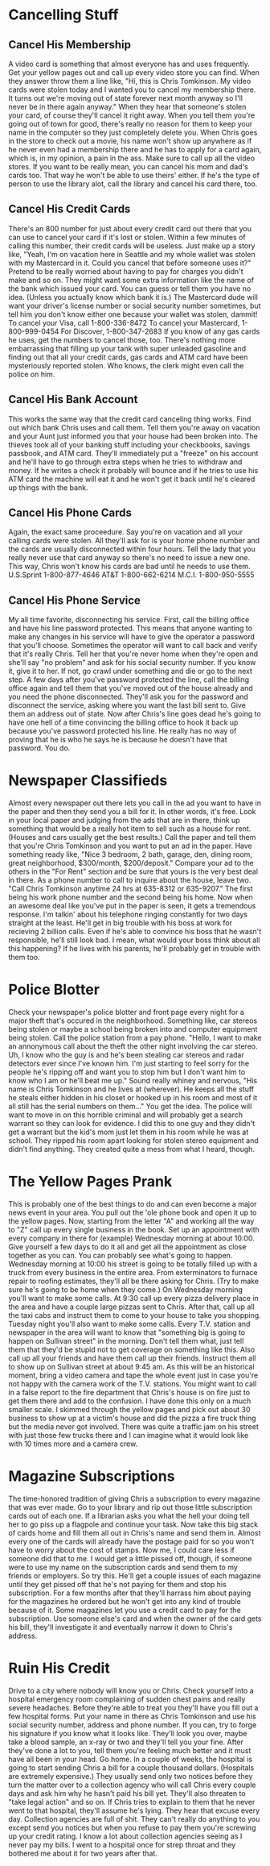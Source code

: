 
# Cancelling Stuff  #


## Cancel His Membership  ##

A video card is something that almost everyone has and uses frequently. Get your yellow pages out and call up every video store you can find. When they answer throw them a line like, "Hi, this is Chris Tomkinson. My video cards were stolen today and I wanted you to cancel my membership there. It turns out we're moving out of state forever next month anyway so I'll never be in there again anyway."
When they hear that someone's stolen your card, of course they'll cancel it right away. When you tell them you're going out of town for good, there's really no reason for them to keep your name in the computer so they just completely delete you. When Chris goes in the store to check out a movie, his name won't show up anywhere as if he never even had a membership there and he has to apply for a card again, which is, in my opinion, a pain in the ass.
Make sure to call up all the video stores. If you want to be really mean, you can cancel his mom and dad's cards too. That way he won't be able to use theirs' either. If he's the type of person to use the library alot, call the library and cancel his card there, too.

## Cancel His Credit Cards  ##

There's an 800 number for just about every credit card out there that you can use to cancel your card if it's lost or stolen. Within a few minutes of calling this number, their credit cards will be useless. Just make up a story like, "Yeah, I'm on vacation here in Seattle and my whole wallet was stolen with my Mastercard in it. Could you cancel that before someone uses it?" Pretend to be really worried about having to pay for charges you didn't make and so on.
They might want some extra information like the name of the bank which issued your card. You can guess or tell them you have no idea. (Unless you actually know which bank it is.) The Mastercard dude will want your driver's license number or social security number sometimes, but tell him you don't know either one because your wallet was stolen, dammit!
       To cancel your Visa, call 1-800-336-8472 
       To cancel your Mastercard, 1-800-999-0454 
       For Discover, 1-800-347-2683 If you know of any gas cards he uses, get the numbers to cancel those, too. There's nothing more embarrassing that filling up your tank with super unleaded gasoline and finding out that all your credit cards, gas cards and ATM card have been mysteriously reported stolen. Who knows, the clerk might even call the police on him. 

## Cancel His Bank Account  ##

This works the same way that the credit card canceling thing works. Find out which bank Chris uses and call them. Tell them you're away on vacation and your Aunt just informed you that your house had been broken into. The thieves took all of your banking stuff including your checkbooks, savings passbook, and ATM card.
They'll immediately put a "freeze" on his account and he'll have to go through extra steps when he tries to withdraw and money. If he writes a check it probably will bounce and if he tries to use his ATM card the machine will eat it and he won't get it back until he's cleared up things with the bank.

## Cancel His Phone Cards  ##

Again, the exact same proceedure. Say you're on vacation and all your calling cards were stolen. All they'll ask for is your home phone number and the cards are usually disconnected within four hours. Tell the lady that you really never use that card anyway so there's no need to issue a new one. This way, Chris won't know his cards are bad until he needs to use them.
       U.S.Sprint 1-800-877-4646 
       AT&T 1-800-662-6214 
       M.C.I. 1-800-950-5555

## Cancel His Phone Service  ##

My all time favorite, disconnecting his service. First, call the billing office and have his line password protected. This means that anyone wanting to make any changes in his service will have to give the operator a password that you'll choose. Sometimes the operator will want to call back and verify that it's really Chris. Tell her that you're never home when they're open and she'll say "no problem" and ask for his social security number. If you know it, give it to her. If not, go crawl under something and die or go to the next step.
A few days after you've password protected the line, call the billing office again and tell them that you've moved out of the house already and you need the phone disconnected. They'll ask you for the password and disconnect the service, asking where you want the last bill sent to. Give them an address out of state.
Now after Chris's line goes dead he's going to have one hell of a time convincing the billing office to hook it back up because you've password protected his line. He really has no way of proving that he is who he says he is because he doesn't have that password. You do.

# Newspaper Classifieds  #

Almost every newspaper out there lets you call in the ad you want to have in the paper and then they send you a bill for it. In other words, it's free. Look in your local paper and judging from the ads that are in there, think up something that would be a really hot item to sell such as a house for rent. (Houses and cars usually get the best results.)
Call the paper and tell them that you're Chris Tomkinson and you want to put an ad in the paper. Have something ready like, "Nice 3 bedroom, 2 bath, garage, den, dining room, great neighborhood, $300/month, $200/deposit." Compare your ad to the others in the "For Rent" section and be sure that yours is the very best deal in there.
As a phone number to call to inquire about the house, leave two. "Call Chris Tomkinson anytime 24 hrs at 635-8312 or 635-9207." The first being his work phone number and the second being his home. Now when an awesome deal like you've put in the paper is seen, it gets a tremendous response. I'm talkin' about his telephone ringing constantly for two days straight at the least.
He'll get in big trouble with his boss at work for recieving 2 billion calls. Even if he's able to convince his boss that he wasn't responsible, he'll still look bad. I mean, what would your boss think about all this happening? If he lives with his parents, he'll probably get in trouble with them too.

# Police Blotter  #

Check your newspaper's police blotter and front page every night for a major theft that's occured in the neighborhood. Something like, car stereos being stolen or maybe a school being broken into and computer equipment being stolen.
Call the police station from a pay phone. "Hello, I want to make an annonymous call about the theft the other night involving the car stereo. Uh, I know who the guy is and he's been stealing car stereos and radar detectors ever since I've known him. I'm just starting to feel sorry for the people he's ripping off and want you to stop him but I don't want him to know who I am or he'll beat me up." Sound really whiney and nervous, "His name is Chris Tomkinson and he lives at (wherever). He keeps all the stuff he steals either hidden in his closet or hooked up in his room and most of it all still has the serial numbers on them..."
You get the idea. The police will want to move in on this horrible criminal and will probably get a search warrant so they can look for evidence. I did this to one guy and they didn't get a warrant but the kid's mom just let them in his room while he was at school. They ripped his room apart looking for stolen stereo equipment and didn't find anything. They created quite a mess from what I heard, though.

# The Yellow Pages Prank  #

This is probably one of the best things to do and can even become a major news event in your area. You pull out the 'ole phone book and open it up to the yellow pages. Now, starting from the letter "A" and working all the way to "Z" call up every single business in the book. Set up an appointment with every company in there for (example) Wednesday morning at about 10:00. Give yourself a few days to do it all and get all the appointment as close together as you can.
You can probably see what's going to happen. Wednesday morning at 10:00 his street is going to be totally filled up with a truck from every business in the entire area. From exterminators to furnace repair to roofing estimates, they'll all be there asking for Chris. (Try to make sure he's going to be home when they come.)
On Wednesday morning you'll want to make some calls. At 9:30 call up every pizza delivery place in the area and have a couple large pizzas sent to Chris. After that, call up all the taxi cabs and instruct them to come to your house to take you shopping.
Tuesday night you'll also want to make some calls. Every T.V. station and newspaper in the area will want to know that "something big is going to happen on Sullivan street" in the morning. Don't tell them what, just tell them that they'd be stupid not to get coverage on something like this. Also call up all your friends and have them call up their friends. Instruct them all to show up on Sullivan street at about 9:45 am.
As this will be an historical moment, bring a video camera and tape the whole event just in case you're not happy with the camera work of the T.V. stations. You might want to call in a false report to the fire department that Chris's house is on fire just to get them there and add to the confusion.
I have done this only on a much smaller scale. I skimmed through the yellow pages and pick out about 30 business to show up at a victim's house and did the pizza a fire truck thing but the media never got involved. There was quite a traffic jam on his street with just those few trucks there and I can imagine what it would look like with 10 times more and a camera crew.

# Magazine Subscriptions  #

The time-honored tradition of giving Chris a subscription to every magazine that was ever made. Go to your library and rip out those little subscription cards out of each one. If a librarian asks you what the hell your doing tell her to go piss up a flagpole and continue your task.
Now take this big stack of cards home and fill them all out in Chris's name and send them in. Almost every one of the cards will already have the postage paid for so you won't have to worry about the cost of stamps.
Now me, I could care less if someone did that to me. I would get a little pissed off, though, if someone were to use my name on the subscription cards and send them to my friends or employers. So try this. He'll get a couple issues of each magazine until they get pissed off that he's not paying for them and stop his subscription. For a few months after that they'll harrass him about paying for the magazines he ordered but he won't get into any kind of trouble because of it.
Some magazines let you use a credit card to pay for the subscription. Use someone else's card and when the owner of the card gets his bill, they'll investigate it and eventually narrow it down to Chris's address.

# Ruin His Credit  #

Drive to a city where nobody will know you or Chris. Check yourself into a hospital emergency room complaining of sudden chest pains and really severe headaches. Before they're able to treat you they'll have you fill out a few hospital forms. Put your name in there as Chris Tomkinson and use his social security number, address and phone number. If you can, try to forge his signature if you know what it looks like.
They'll look you over, maybe take a blood sample, an x-ray or two and they'll tell you your fine. After they've done a lot to you, tell them you're feeling much better and it must have all been in your head. Go home.
In a couple of weeks, the hospital is going to start sending Chris a bill for a couple thousand dollars. (Hospitals are extremely expensive.) They usually send only two notices before they turn the matter over to a collection agency who will call Chris every couple days and ask him why he hasn't paid his bill yet. They'll also threaten to "take legal action" and so on. If Chris tries to explain to them that he never went to that hospital, they'll assume he's lying. They hear that excuse every day.
Collection agencies are full of shit. They can't really do anything to you except send you notices but when you refuse to pay them you're screwing up your credit rating. I know a lot about collection agencies seeing as I never pay my bills. I went to a hospital once for strep throat and they bothered me about it for two years after that. 

